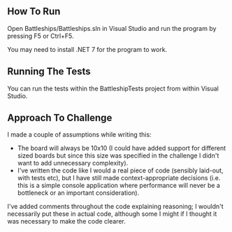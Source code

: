 ## How To Run

Open Battleships/Battleships.sln in Visual Studio and run the program by pressing F5 or Ctrl+F5.

You may need to install .NET 7 for the program to work.

## Running The Tests

You can run the tests within the BattleshipTests project from within Visual Studio.

## Approach To Challenge

I made a couple of assumptions while writing this:

- The board will always be 10x10 (I could have added support for different sized boards but since this size was specified in the challenge I didn't want to add unnecessary complexity).
- I've written the code like I would a real piece of code (sensibly laid-out, with tests etc), but I have still made context-appropriate decisions (i.e. this is a simple console application where performance will never be a bottleneck or an important consideration).

I've added comments throughout the code explaining reasoning; I wouldn't necessarily put these in actual code, although some I might if I thought it was necessary to make the code clearer.
